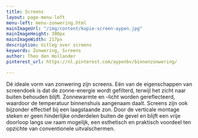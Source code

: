 ```yaml
---
title: Screens
layout: page-menu-left
menu-left: menu-zonwering.html
mainImageUrl: "/img/content/kopie-screen-aypen.jpg"
mainImageHeight: 300px
mainImageWidth: 217px
description: Uitleg over screens
keywords: Zonwering, Screens
author: Theo den Hollander
pinterest_url: https://nl.pinterest.com/aypenbv/binnenzonwering/

---
```

Dé ideale vorm van zonwering zijn screens. Eén van de eigenschappen van screendoek is dat de zonne-energie wordt gefilterd, terwijl het zicht naar buiten behouden blijft. Zonnewarmte en –licht worden gereflecteerd, waardoor de temperatuur binnenshuis aangenaam daalt. Screens zijn ook bijzonder effectief bij een laagstaande zon. Door de verticale montage steken er geen hinderlijke onderdelen buiten de gevel en blijft een vrije doorloop langs uw raam mogelijk, een esthetisch en praktisch voordeel ten opzichte van conventionele uitvalschermen.